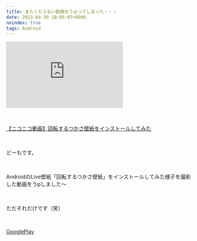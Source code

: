 ```yaml
---
title: またくだらない動画をうｐってしまった・・・
date: 2013-04-30 18:05:07+0900
noindex: true
tags: Android
---
```

<iframe width="312" height="176" src="http://ext.nicovideo.jp/thumb/sm20738068" scrolling="no" style="border:solid 1px #CCC;" frameborder="0"><a href="http://www.nicovideo.jp/watch/sm20738068">【ニコニコ動画】回転するつかさ壁紙をインストールしてみた</a></iframe>
<p>&nbsp;</p>
<div class="video-container"><script type="text/javascript" src="http://ext.nicovideo.jp/thumb_watch/sm20738068?w=490&h=307"></script><noscript><a href="http://www.nicovideo.jp/watch/sm20738068">【ニコニコ動画】回転するつかさ壁紙をインストールしてみた</a></noscript></div>
<p>&nbsp;</p>
<p>どーもです。</p>
<p>&nbsp;</p>
<p>AndroidのLive壁紙「回転するつかさ壁紙」をインストールしてみた様子を撮影した動画をうpしました～</p>
<p>&nbsp;</p>
<p>ただそれだけです（笑）</p>
<p>&nbsp;</p>
<p><a href="https://play.google.com/store/apps/details?id=jp.ozero_currentdir_rgfx.tksRevLwp">GooglePlay</a></p>
